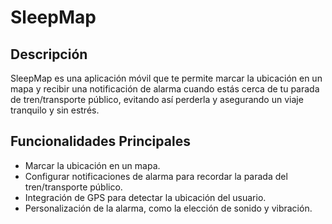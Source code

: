 # SleepMap

## Descripción
SleepMap es una aplicación móvil que te permite marcar la ubicación en un mapa y recibir una notificación de alarma cuando estás cerca de tu parada de tren/transporte público, evitando así perderla y asegurando un viaje tranquilo y sin estrés.

## Funcionalidades Principales
- Marcar la ubicación en un mapa.
- Configurar notificaciones de alarma para recordar la parada del tren/transporte público.
- Integración de GPS para detectar la ubicación del usuario.
- Personalización de la alarma, como la elección de sonido y vibración.

